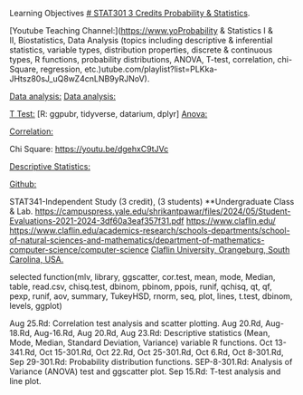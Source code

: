 Learning Objectives [# STAT301 3 Credits Probability & Statistics](https://pawar1550.wixsite.com/claflin-courses/copy-of-stat341-2).

[Youtube Teaching Channel:](https://www.yoProbability & Statistics I & II, Biostatistics, Data Analysis (topics including descriptive & inferential statistics, variable types, distribution properties, discrete & continuous types, R functions, probability distributions, ANOVA, T-test, correlation, chi-Square, regression, etc.)utube.com/playlist?list=PLKka-JHtsz80sJ_uQ8wZ4cnLNB9yRJNoV).

[Data analysis:](https://youtu.be/WIvehDeVRak)
[Data analysis:](https://youtu.be/dhIjTt26YKQ)

[T Test:](https://youtu.be/sIpMsN90Dt8)
[R: ggpubr, tidyverse, datarium, dplyr]
[Anova:](https://youtu.be/Z-S4CfsRHA0)

[Correlation:](https://youtu.be/yndToTyudUQ)

Chi Square: https://youtu.be/dgehxC9tJVc

[Descriptive Statistics:](https://youtu.be/09SCdQPVShU)

[Github:](https://github.com/spawar2/STAT302)

STAT341-Independent Study (3 credit), (3 students) **Undergraduate Class & Lab. https://campuspress.yale.edu/shrikantpawar/files/2024/05/Student-Evaluations-2021-2024-3df60a3eaf357f31.pdf
https://www.claflin.edu/ https://www.claflin.edu/academics-research/schools-departments/school-of-natural-sciences-and-mathematics/department-of-mathematics-computer-science/computer-science
[Claflin University, Orangeburg, South Carolina, USA.](https://www.claflin.edu/docs/default-source/academic-affairs-student-services/2018-2020-undergraduate-catalog_final_aug-21-2019_web.pdf?sfvrsn=15bf3f0e_6)

selected function(mlv, library, ggscatter, cor.test, mean, mode, Median, table, read.csv, chisq.test, dbinom, pbinom, ppois, runif, qchisq, qt, qf, pexp, runif, aov, summary, TukeyHSD, rnorm, seq, plot, lines, t.test, dbinom, levels, ggplot)


Aug 25.Rd: Correlation test analysis and scatter plotting.
Aug 20.Rd, Aug-18.Rd, Aug-16.Rd, Aug 20.Rd, Aug 23.Rd: Descriptive statistics (Mean, Mode, Median, Standard Deviation, Variance) variable R functions.
Oct 13-341.Rd, Oct 15-301.Rd, Oct 22.Rd, Oct 25-301.Rd, Oct 6.Rd, Oct 8-301.Rd, Sep 29-301.Rd: Probability distribution functions.
SEP-8-301.Rd: Analysis of Variance (ANOVA) test and ggscatter plot.
Sep 15.Rd: T-test analysis and line plot.

